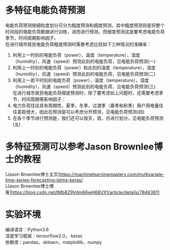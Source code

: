 # 多特征电能负荷预测 #
电能负荷预测按细粒度划分可分为粗度预测和细度预测。其中粗度预测则是将整个时间段的电能负荷数据进行训练，进而进行预测。而细度预测这是要考虑电能负荷季节，时间周期影响因子。  
在进行城市居民电能负荷粗度预测时需要考虑比较如下三种情况的准确率：   
1.	利用上一时刻的电能负荷（power），温度（temperature），湿度（humidity），风速（speed）预测此刻的电能负荷，见电能负荷预测(一)   
2.	利用上一时刻的电能负荷（power）和此刻的温度（temperature），湿度（humidity），风速（speed）预测此刻的电能负荷，见电能负荷预测(二)   
3.	利用上一若干时刻的电能负荷（power），温度（temperature），湿度（humidity），风速（speed）预测此刻的电能负荷，见电能负荷预测(三)   
在进行城市居民电能负荷细度预测时，除了要考虑如上问题时，还需要考虑季节，时间周期等影响因子：  
1.	电力负荷往往具有周期性，夏季，冬季，过渡季（春季和秋季）用户用电量往往差距很大，因此在预测是可以考虑分开预测，见电能负荷预测(四)   
2.	在各个季节进行预测是，我们还可以按天，周，月进行划分，见电能负荷预测(五)  
# 多特征预测可以参考Jason Brownlee博士的教程 #
[Jason Brownlee博士主页]<https://machinelearningmastery.com/multivariate-time-series-forecasting-lstms-keras/>  
[Jason Brownlee博士博客]<https://blog.csdn.net/tMb8Z9Vdm66wH68VX1/article/details/78463811> 
# 实验环境 #
编译语言：Python3.6  
深度学习框架：tensorflow2.0， keras  
依赖库：pandas，sklearn，matplotlib，numpy
